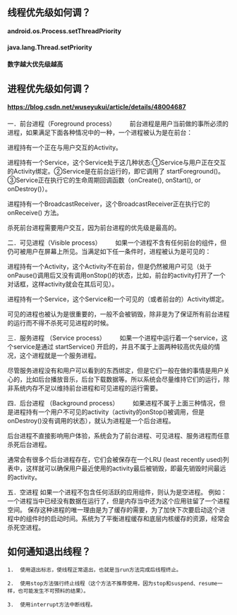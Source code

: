 ## 线程优先级如何调？
#### android.os.Process.setThreadPriority
#### java.lang.Thread.setPriority
#### 数字越大优先级越高

## 进程优先级如何调？
#### https://blog.csdn.net/wuseyukui/article/details/48004687
一．前台进程（Foreground process）
　　前台进程是用户当前做的事所必须的进程，如果满足下面各种情况中的一种，一个进程被认为是在前台：

进程持有一个正在与用户交互的Activity。

进程持有一个Service，这个Service处于这几种状态:①Service与用户正在交互的Activity绑定。②Service是在前台运行的，即它调用了 startForeground()。③Service正在执行它的生命周期回调函数（onCreate(), onStart(), or onDestroy()）。

进程持有一个BroadcastReceiver，这个BroadcastReceiver正在执行它的 onReceive() 方法。

杀死前台进程需要用户交互，因为前台进程的优先级是最高的。

二．可见进程（Visible process）
　　如果一个进程不含有任何前台的组件，但仍可被用户在屏幕上所见。当满足如下任一条件时，进程被认为是可见的：

进程持有一个Activity，这个Activity不在前台，但是仍然被用户可见（处于onPause()调用后又没有调用onStop()的状态，比如，前台的activity打开了一个对话框，这样activity就会在其后可见）。

进程持有一个Service，这个Service和一个可见的（或者前台的）Activity绑定。

可见的进程也被认为是很重要的，一般不会被销毁，除非是为了保证所有前台进程的运行而不得不杀死可见进程的时候。

三．服务进程 （Service process）
　　如果一个进程中运行着一个service，这个service是通过 startService() 开启的，并且不属于上面两种较高优先级的情况，这个进程就是一个服务进程。

尽管服务进程没有和用户可以看到的东西绑定，但是它们一般在做的事情是用户关心的，比如后台播放音乐，后台下载数据等。所以系统会尽量维持它们的运行，除非系统内存不足以维持前台进程和可见进程的运行需要。

四．后台进程 （Background process）
　　如果进程不属于上面三种情况，但是进程持有一个用户不可见的activity（activity的onStop()被调用，但是onDestroy()没有调用的状态），就认为进程是一个后台进程。

后台进程不直接影响用户体验，系统会为了前台进程、可见进程、服务进程而任意杀死后台进程。

通常会有很多个后台进程存在，它们会被保存在一个LRU (least recently used)列表中，这样就可以确保用户最近使用的activity最后被销毁，即最先销毁时间最远的activity。

五．空进程
如果一个进程不包含任何活跃的应用组件，则认为是空进程。
例如：一个进程当中已经没有数据在运行了，但是内存当中还为这个应用驻留了一个进程空间。
保存这种进程的唯一理由是为了缓存的需要，为了加快下次要启动这个进程中的组件时的启动时间。系统为了平衡进程缓存和底层内核缓存的资源，经常会杀死空进程。

## 如何通知退出线程？
    1.  使用退出标志，使线程正常退出，也就是当run方法完成后线程终止。

    2.  使用stop方法强行终止线程（这个方法不推荐使用，因为stop和suspend、resume一样，也可能发生不可预料的结果）。

    3.  使用interrupt方法中断线程。
